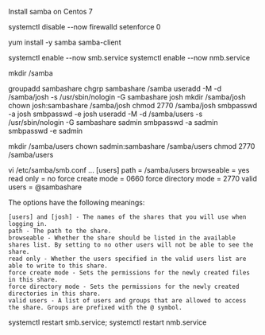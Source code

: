 Install samba on Centos 7


systemctl disable --now firewalld
setenforce 0


yum install -y samba samba-client

systemctl enable --now smb.service
systemctl enable --now nmb.service


mkdir /samba

groupadd sambashare 
chgrp sambashare /samba
useradd -M -d /samba/josh -s /usr/sbin/nologin -G sambashare josh
mkdir /samba/josh
chown josh:sambashare /samba/josh
chmod 2770 /samba/josh
smbpasswd -a josh
smbpasswd -e josh
useradd -M -d /samba/users -s /usr/sbin/nologin -G sambashare sadmin
smbpasswd -a sadmin
smbpasswd -e sadmin

mkdir /samba/users
chown sadmin:sambashare /samba/users
chmod 2770 /samba/users

vi /etc/samba/smb.conf
...
[users]
    path = /samba/users
    browseable = yes
    read only = no
    force create mode = 0660
    force directory mode = 2770
    valid users = @sambashare


    
The options have the following meanings:

    [users] and [josh] - The names of the shares that you will use when logging in.
    path - The path to the share.
    browseable - Whether the share should be listed in the available shares list. By setting to no other users will not be able to see the share.
    read only - Whether the users specified in the valid users list are able to write to this share.
    force create mode - Sets the permissions for the newly created files in this share.
    force directory mode - Sets the permissions for the newly created directories in this share.
    valid users - A list of users and groups that are allowed to access the share. Groups are prefixed with the @ symbol.
    
systemctl restart smb.service; systemctl restart nmb.service


